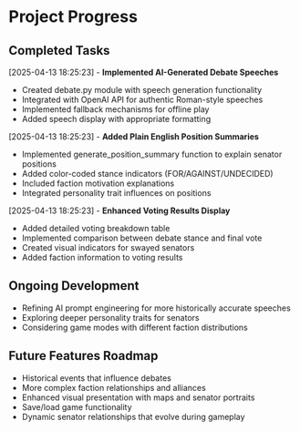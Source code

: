 # Project Progress

## Completed Tasks

[2025-04-13 18:25:23] - **Implemented AI-Generated Debate Speeches**
- Created debate.py module with speech generation functionality
- Integrated with OpenAI API for authentic Roman-style speeches
- Implemented fallback mechanisms for offline play
- Added speech display with appropriate formatting

[2025-04-13 18:25:23] - **Added Plain English Position Summaries**
- Implemented generate_position_summary function to explain senator positions
- Added color-coded stance indicators (FOR/AGAINST/UNDECIDED)
- Included faction motivation explanations
- Integrated personality trait influences on positions

[2025-04-13 18:25:23] - **Enhanced Voting Results Display**
- Added detailed voting breakdown table
- Implemented comparison between debate stance and final vote
- Created visual indicators for swayed senators
- Added faction information to voting results

## Ongoing Development

- Refining AI prompt engineering for more historically accurate speeches
- Exploring deeper personality traits for senators
- Considering game modes with different faction distributions

## Future Features Roadmap

- Historical events that influence debates
- More complex faction relationships and alliances
- Enhanced visual presentation with maps and senator portraits
- Save/load game functionality
- Dynamic senator relationships that evolve during gameplay